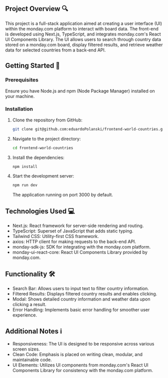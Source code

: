 ## Project Overview 🔍

This project is a full-stack application aimed at creating a user interface (UI) within the monday.com platform to interact with board data. The front-end is developed using Next.js, TypeScript, and integrates monday.com's React UI Components Library. The UI allows users to search through country data stored on a monday.com board, display filtered results, and retrieve weather data for selected countries from a back-end API.

## Getting Started 🚀

### Prerequisites

Ensure you have Node.js and npm (Node Package Manager) installed on your machine.

### Installation

1. Clone the repository from GitHub:

   ```bash
   git clone git@github.com:eduardoPolanski/frontend-world-countries.git
   ```

2. Navigate to the project directory:

   ```bash
   cd frontend-world-countries
   ```

3. Install the dependencies:

   ```bash
   npm install
   ```

4. Start the development server:

   ```bash
   npm run dev
   ```

   The application running on port 3000 by default.

## Technologies Used 💻

- Next.js: React framework for server-side rendering and routing.
- TypeScript: Superset of JavaScript that adds static typing.
- Tailwind CSS: Utility-first CSS framework.
- axios: HTTP client for making requests to the back-end API.
- monday-sdk-js: SDK for integrating with the monday.com platform.
- monday-ui-react-core: React UI Components Library provided by monday.com.

## Functionality 🛠️

- Search Bar: Allows users to input text to filter country information.
- Filtered Results: Displays filtered country results and enables clicking.
- Modal: Shows detailed country information and weather data upon clicking a result.
- Error Handling: Implements basic error handling for smoother user experience.

## Additional Notes ℹ️

- Responsiveness: The UI is designed to be responsive across various screen sizes.
- Clean Code: Emphasis is placed on writing clean, modular, and maintainable code.
- UI Elements: Utilizes UI components from monday.com's React UI Components Library for consistency with the monday.com platform.
